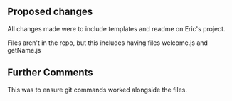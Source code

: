 ## Proposed changes

All changes made were to include templates and readme on Eric's project.

Files aren't in the repo, but this includes having files welcome.js and getName.js

## Further Comments

This was to ensure git commands worked alongside the files.